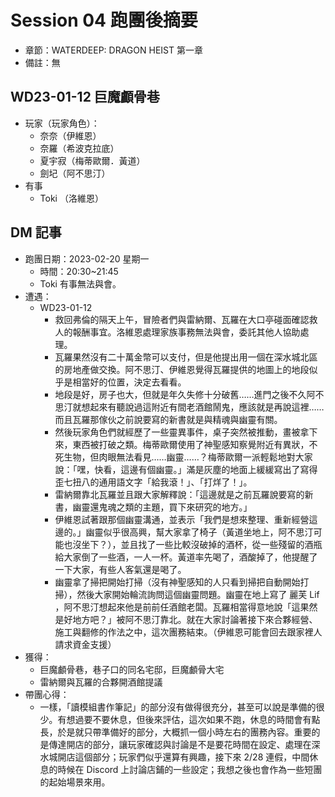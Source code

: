 # Session 04 跑團後摘要

- 章節：WATERDEEP: DRAGON HEIST 第一章
- 備註：無

## WD23-01-12 巨魔顱骨巷

- 玩家（玩家角色）：
  - 奈奈（伊維恩）
  - 奈羅（希波克拉底）
  - 夏宇寂（梅蒂歐爾．黃道）
  - 劍圮（阿不思汀）
- 有事
  - Toki （洛維恩）

## DM 記事

- 跑團日期：2023-02-20 星期一
  - 時間：20:30~21:45
  - Toki 有事無法與會。
- 遭遇：
  - WD23-01-12
    - 救回弗倫的隔天上午，冒險者們與雷納爾、瓦羅在大口亭碰面確認救人的報酬事宜。洛維恩處理家族事務無法與會，委託其他人協助處理。
    - 瓦羅果然沒有二十萬金幣可以支付，但是他提出用一個在深水城北區的房地產做交換。阿不思汀、伊維恩覺得瓦羅提供的地圖上的地段似乎是相當好的位置，決定去看看。
    - 地段是好，房子也大，但就是年久失修十分破舊……進門之後不久阿不思汀就想起來有聽說過這附近有間老酒館鬧鬼，應該就是再說這裡……而且瓦羅那傢伙之前說要寫的新書就是與精魂與幽靈有關。
    - 然後玩家角色們就經歷了一些靈異事件，桌子突然被推動，畫被拿下來，東西被打破之類。梅蒂歐爾使用了神聖感知察覺附近有異狀，不死生物，但肉眼無法看見……幽靈……？梅蒂歐爾一派輕鬆地對大家說：「嘿，快看，這邊有個幽靈。」滿是灰塵的地面上緩緩寫出了寫得歪七扭八的通用語文字「給我滾！」、「打烊了！」。
    - 雷納爾靠北瓦羅並且跟大家解釋說：「這邊就是之前瓦羅說要寫的新書，幽靈還鬼魂之類的主題，買下來研究的地方。」
    - 伊維恩試著跟那個幽靈溝通，並表示「我們是想來整理、重新經營這邊的。」幽靈似乎很高興，幫大家拿了椅子（黃道坐地上，阿不思汀可能也沒坐下？），並且找了一些比較沒破掉的酒杯，從一些殘留的酒瓶給大家倒了一些酒，一人一杯。黃道率先喝了，酒酸掉了，他提醒了一下大家，有些人客氣還是喝了。
    - 幽靈拿了掃把開始打掃（沒有神聖感知的人只看到掃把自動開始打掃），然後大家開始輪流詢問這個幽靈問題。幽靈在地上寫了 麗芙 Lif ，阿不思汀想起來他是前前任酒館老闆。瓦羅相當得意地說「這果然是好地方吧？」被阿不思汀靠北。就在大家討論著接下來合夥經營、施工與翻修的作法之中，這次團務結束。（伊維恩可能會回去跟家裡人請求資金支援）
- 獲得：
  - 巨魔顱骨巷，巷子口的同名宅邸，巨魔顱骨大宅
  - 雷納爾與瓦羅的合夥開酒館提議
- 帶團心得：
  - 一樣，「讀模組書作筆記」的部分沒有做得很充分，甚至可以說是準備的很少。有想過要不要休息，但後來評估，這次如果不跑，休息的時間會有點長，於是就只帶準備好的部分，大概抓一個小時左右的團務內容。重要的是傳達開店的部分，讓玩家確認與討論是不是要花時間在設定、處理在深水城開店這個部分；玩家們似乎還算有興趣，接下來 2/28 連假，中間休息的時候在 Discord 上討論店鋪的一些設定；我想之後也會作為一些短團的起始場景來用。
